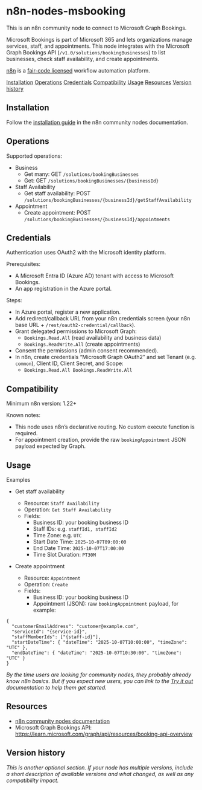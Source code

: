 # n8n-nodes-msbooking

This is an n8n community node to connect to Microsoft Graph Bookings.

Microsoft Bookings is part of Microsoft 365 and lets organizations manage services, staff, and appointments. This node integrates with the Microsoft Graph Bookings API (`/v1.0/solutions/bookingBusinesses`) to list businesses, check staff availability, and create appointments.

[n8n](https://n8n.io/) is a [fair-code licensed](https://docs.n8n.io/sustainable-use-license/) workflow automation platform.

[Installation](#installation)
[Operations](#operations)
[Credentials](#credentials)
[Compatibility](#compatibility)
[Usage](#usage)
[Resources](#resources)
[Version history](#version-history)

## Installation

Follow the [installation guide](https://docs.n8n.io/integrations/community-nodes/installation/) in the n8n community nodes documentation.

## Operations

Supported operations:

- Business
  - Get many: GET `/solutions/bookingBusinesses`
  - Get: GET `/solutions/bookingBusinesses/{businessId}`
- Staff Availability
  - Get staff availability: POST `/solutions/bookingBusinesses/{businessId}/getStaffAvailability`
- Appointment
  - Create appointment: POST `/solutions/bookingBusinesses/{businessId}/appointments`

## Credentials

Authentication uses OAuth2 with the Microsoft identity platform.

Prerequisites:
- A Microsoft Entra ID (Azure AD) tenant with access to Microsoft Bookings.
- An app registration in the Azure portal.

Steps:
- In Azure portal, register a new application.
- Add redirect/callback URL from your n8n credentials screen (your n8n base URL + `/rest/oauth2-credential/callback`).
- Grant delegated permissions to Microsoft Graph:
  - `Bookings.Read.All` (read availability and business data)
  - `Bookings.ReadWrite.All` (create appointments)
- Consent the permissions (admin consent recommended).
- In n8n, create credentials “Microsoft Graph OAuth2” and set Tenant (e.g. `common`), Client ID, Client Secret, and Scope:
  - `Bookings.Read.All Bookings.ReadWrite.All`

## Compatibility

Minimum n8n version: 1.22+

Known notes:
- This node uses n8n’s declarative routing. No custom execute function is required.
- For appointment creation, provide the raw `bookingAppointment` JSON payload expected by Graph.

## Usage

Examples

- Get staff availability
  - Resource: `Staff Availability`
  - Operation: `Get Staff Availability`
  - Fields:
    - Business ID: your booking business ID
    - Staff IDs: e.g. `staffId1, staffId2`
    - Time Zone: e.g. `UTC`
    - Start Date Time: `2025-10-07T09:00:00`
    - End Date Time: `2025-10-07T17:00:00`
    - Time Slot Duration: `PT30M`

- Create appointment
  - Resource: `Appointment`
  - Operation: `Create`
  - Fields:
    - Business ID: your booking business ID
    - Appointment (JSON): raw `bookingAppointment` payload, for example:

```
{
  "customerEmailAddress": "customer@example.com",
  "serviceId": "{service-id}",
  "staffMemberIds": ["{staff-id}"],
  "startDateTime": { "dateTime": "2025-10-07T10:00:00", "timeZone": "UTC" },
  "endDateTime": { "dateTime": "2025-10-07T10:30:00", "timeZone": "UTC" }
}
```

_By the time users are looking for community nodes, they probably already know n8n basics. But if you expect new users, you can link to the [Try it out](https://docs.n8n.io/try-it-out/) documentation to help them get started._

## Resources

* [n8n community nodes documentation](https://docs.n8n.io/integrations/#community-nodes)
* Microsoft Graph Bookings API: https://learn.microsoft.com/graph/api/resources/booking-api-overview

## Version history

_This is another optional section. If your node has multiple versions, include a short description of available versions and what changed, as well as any compatibility impact._
